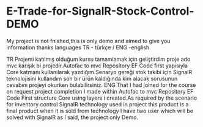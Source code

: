 # E-Trade-for-SignalR-Stock-Control-DEMO
My project is not fnished,this is only demo and aimed to give you information thanks
languages TR - türkçe / ENG -english

TR 
Projemi katılmış olduğum kursu tamamlamak için geliştirdim proje ado mvc karışık bi projedir.Autofac to mvc Repository EF Code first yapısıyla Core katmanı kullanılarak yazdığım.Senaryo gereği stok takibi için SignalR teknolojisini kullandım son bir ürün kaldığında kim alacak sorusunun cevabını projeyi okurken bulabilirsiniz.
ENG
That I had joined for the course on request project completion I made within Autofac to mvc Repository EF Code First structure Core using layers i created.As required by the scenario for inventory control SignalR technology used in project this product is a final product when it is sold from technology I have two user which will be solved with SignalR as I said, the project only Demo.
